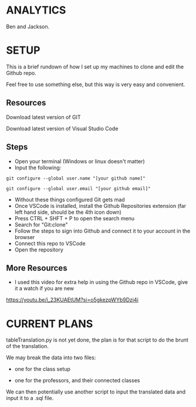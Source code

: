 # ANALYTICS
Ben and Jackson.

# SETUP
This is a brief rundown of how I set up my machines to clone and edit the Github repo.

Feel free to use something else, but this way is very easy and convenient.

## Resources
Download latest version of GIT

Download latest version of Visual Studio Code

## Steps 
- Open your terminal (Windows or linux doesn't matter)
- Input the following:
```
git configure --global user.name "[your github name]"
    
git configure --global user.email "[your github email]"
```
- Without these things configured Git gets mad
- Once VSCode is installed, install the Github Repositories extension
    (far left hand side, should be the 4th icon down)
- Press CTRL + SHFT + P to open the search menu
- Search for "Git:clone"
- Follow the steps to sign into Github and connect it to your account in the browser
- Connect this repo to VSCode 
- Open the repository

## More Resources
- I used this video for extra help in using the Github repo in VSCode, give it a watch if you are new

https://youtu.be/i_23KUAEtUM?si=o5gkezpWYb9Dzj4i

# CURRENT PLANS
tableTranslation.py is not yet done, the plan is for that script to do the brunt of the translation.
    
We may break the data into two files:

- one for the class setup

- one for the professors, and their connected classes

We can then potentially use another script to input the translated data and input it to a .sql file.

